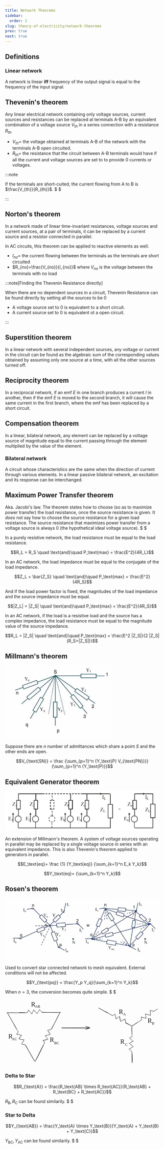 ```yaml
---
title: Network Theorems
sidebar:
  order: 2
slug: theory-of-electricity/network-theorems
prev: true
next: true
---
```


## Definitions

### Linear network

A network is linear **iff** frequency of the output signal is equal to the frequency of the input signal.

## Thevenin's theorem

Any linear electrical network containing only voltage sources, current sources
and resistances can be replaced at terminals A-B by an equivalent combination of
a voltage source $V_{th}$ in a series connection with a resistance $R_{th}$.

- $V_{th}=$ the voltage obtained at terminals A-B of the network with the
  terminals A-B open circuited.
- $R_{th}=$ the resistance that the circuit between A-B terminals would have if
  all the current and voltage sources are set to to provide 0 currents or
  voltages.

:::note

If the terminals are short-cuited, the current flowing from A to B is
$\frac{V_{th}}{R_{th}}$. $ $

:::

## Norton's theorem

In a network made of linear time-invariant resistances, voltage sources and
current sources, at a pair of terminals, it can be replaced by a current source
and a resistor connected in parallel.

In AC circuits, this theorem can be applied to reactive elements as well.

- $I_{no}=$ the current flowing between the terminals as the terminals are short
  circuited
- $R_{no}=\frac{V_{no}}{I_{no}}$ where $V_{no}$ is the voltage between the
  terminals with no load

:::note[Finding the Thevenin Resistance directly]

When there are no dependent sources in a circuit, Thevenin Resistance can be
found directly by setting all the sources to be 0

- A voltage source set to 0 is equivalent to a short circuit.
- A current source set to 0 is equivalent ot a open circuit.

:::

## Superstition theorem

In a linear network with several independent sources, any voltage or current in
the circuit can be found as the algebraic sum of the corresponding values
obtained by assuming only one source at a time, with all the other sources
turned off.

## Reciprocity theorem

In a reciprocal network, if an emf $E$ in one branch produces a current $I$ in
another, then if the emf $E$ is moved to the second branch, it will cause the
same current in the first branch, where the emf has been replaced by a short
circuit.

## Compensation theorem

In a linear, bilateral network, any element can be replaced by a voltage source
of magnitude equal to the current passing through the element multiplied by the
value of the element.

### Bilateral network

A circuit whose characteristics are the same when the direction of current
through various elements. In a linear passive bilateral network, an excitation
and its response can be interchanged.

## Maximum Power Transfer theorem

Aka. Jacobi's law. The theorem states how to choose (so as to maximize power transfer) the load resistance, once the source resistance is given. It _does_ not say how to choose the source resistance for a given load resistance. The source resistance that maximizes power transfer from a voltage source is always $0$ (the hypothetical ideal voltage source). $ $

In a purely resistive network, the load resistance must be equal to the load resistance.

```math
R_L = R_S \quad \text{and}\quad P_\text{max} = \frac{E^2}{4R_L}
```

In an AC network, the load impedance must be equal to the conjugate of the load impedance.

```math
Z_L = \bar{Z_S} \quad \text{and}\quad P_\text{max} = \frac{E^2}{4R_S}
```

And if the load power factor is fixed, the magnitudes of the load impedance and the source impedance must be equal.

```math
|Z_L| = |Z_S| \quad \text{and}\quad P_\text{max} = \frac{E^2}{4R_S}
```

In an AC network, if the load is a resistive load and the source has a complex impedance, the load resistance must be equal to the magnitude value of the source impedance.

```math
R_L = |Z_S| \quad \text{and}\quad P_\text{max} = \frac{E^2 |Z_S|}{2 |Z_S|(R_S+|Z_S|)}
```

## Millmann's theorem

![Millmann's theorem](../../../images/theory-of-electricity/millmanns-theorem.jpg)

Suppose there are $n$ number of admittances which share a point $S$ and the
other ends are open.

```math
V_{\text{SN}} =
\frac
{\sum_{p=1}^n {Y_\text{P} V_{\text{PN}}}}
{\sum_{p=1}^n {Y_\text{P}}}
```

## Equivalent Generator theorem

![Equivalent Generator theorem](../../../images/theory-of-electricity/equivalent-generator-theorem.jpg)

An extension of Millmann's theorem. A system of voltage sources operating in
parallel may be replaced by a single voltage source in series with an equivalent
impedance. This is also Thevenin's theorem applied to generators in parallel.

```math
E_\text{eq}=
\frac
{1}
{Y_\text{eq}}

{\sum_{k=1}^n E_k Y_k}
```

```math
Y_\text{eq}=
{\sum_{k=1}^n Y_k}
```

## Rosen's theorem

![Rosen's theorem](../../../images/theory-of-electricity/rosens-theorem.jpg)

Used to convert star connected network to mesh equivalent. External conditions
will not be affected.

```math
Y_{\text{pq}} = \frac{Y_p Y_q}{\sum_{k=1}^n Y_k}
```

When $n=3$, the conversion becomes quite simple. $ $

<svg version="1.1" xmlns="http://www.w3.org/2000/svg" viewBox="0 0 852.5516272797629 362.44415461396704" height="250" class="mx-auto">
<g stroke-linecap="round"><g transform="translate(228.88165265928342 74.85836239061018) rotate(360 -76.14323236809219 -3.7899388533168406)"><path d="M0 0 C-8.75 1.04, -21.53 1.44, -25.5 -0.69 M0 0 C-7.04 0.03, -12.39 -0.82, -25.5 -0.69 M-25.5 -0.69 C-29.21 -4, -35.15 -12.96, -38.59 -15.85 M-25.5 -0.69 C-29.08 -3.83, -31.67 -8.5, -38.59 -15.85 M-38.59 -15.85 C-44.33 -5.72, -47.8 1.64, -52.37 7.58 M-38.59 -15.85 C-41.98 -7.98, -47.67 -0.96, -52.37 7.58 M-52.37 7.58 C-55.46 2.28, -60.51 -3.62, -70.98 -14.47 M-52.37 7.58 C-55.59 3.23, -60.48 -1.57, -70.98 -14.47 M-70.98 -14.47 C-74 -7.63, -76.56 -0.04, -81.31 8.27 M-70.98 -14.47 C-72.45 -9.09, -75.18 -3.47, -81.31 8.27 M-81.31 8.27 C-83.63 2.47, -91.35 -0.61, -99.92 -13.09 M-81.31 8.27 C-86.41 3.82, -88.92 -0.61, -99.92 -13.09 M-99.92 -13.09 C-99.94 -9.82, -102 -4.98, -106.12 1.38 M-99.92 -13.09 C-102.6 -7.96, -104.42 -2.65, -106.12 1.38 M-106.12 1.38 C-115.64 3.17, -124.65 0.26, -152.29 0.69 M-106.12 1.38 C-121.56 1.28, -137.74 0.88, -152.29 0.69" stroke="currentColor" stroke-width="1"></path></g></g><g stroke-linecap="round"><g transform="translate(699.2898876239849 106.86074938490941) rotate(389.11618837926017 -76.14323236809219 -3.7899388533168406)"><path d="M0 0 C-7.42 0.28, -17.04 -1.61, -25.5 -0.69 M0 0 C-9.27 0.46, -16.97 0.53, -25.5 -0.69 M-25.5 -0.69 C-28.6 -6.12, -33.99 -13.57, -38.59 -15.85 M-25.5 -0.69 C-29.24 -6.32, -34.7 -10.82, -38.59 -15.85 M-38.59 -15.85 C-42.66 -10.36, -47.01 -1.9, -52.37 7.58 M-38.59 -15.85 C-43.9 -5.63, -48.49 2.52, -52.37 7.58 M-52.37 7.58 C-59.39 1.69, -65.85 -5.51, -70.98 -14.47 M-52.37 7.58 C-59.41 -1.25, -64.86 -7.98, -70.98 -14.47 M-70.98 -14.47 C-73.49 -6.37, -78.63 2, -81.31 8.27 M-70.98 -14.47 C-73.37 -7.61, -77.14 0.1, -81.31 8.27 M-81.31 8.27 C-85.2 -0.14, -93.59 -5.35, -99.92 -13.09 M-81.31 8.27 C-86.51 0.87, -94.41 -7.15, -99.92 -13.09 M-99.92 -13.09 C-100.02 -9.28, -104.3 -4.68, -106.12 1.38 M-99.92 -13.09 C-100.84 -9.25, -103.79 -6.16, -106.12 1.38 M-106.12 1.38 C-116.86 2.83, -129.5 1.28, -152.29 0.69 M-106.12 1.38 C-120.38 1.25, -133.96 1.05, -152.29 0.69" stroke="currentColor" stroke-width="1"></path></g></g><g stroke-linecap="round"><g transform="translate(304.2841843733404 216.01006722358892) rotate(297.4058993257246 -76.14323236809219 -3.7899388533168406)"><path d="M0 0 C-10.57 1.74, -19.35 -0.48, -25.5 -0.69 M0 0 C-5.2 -0.26, -9.82 -0.15, -25.5 -0.69 M-25.5 -0.69 C-30.33 -7.21, -35.34 -12.34, -38.59 -15.85 M-25.5 -0.69 C-30.32 -6.92, -34.69 -11.52, -38.59 -15.85 M-38.59 -15.85 C-41.62 -9.09, -45.32 -1.89, -52.37 7.58 M-38.59 -15.85 C-42.05 -10.35, -45.92 -4.66, -52.37 7.58 M-52.37 7.58 C-57.16 0.77, -65.38 -6.24, -70.98 -14.47 M-52.37 7.58 C-59.77 -0.57, -66.38 -8.54, -70.98 -14.47 M-70.98 -14.47 C-73.53 -7.14, -80.12 4.74, -81.31 8.27 M-70.98 -14.47 C-72.93 -8.42, -76.82 -3.18, -81.31 8.27 M-81.31 8.27 C-90 1.04, -96.7 -6.15, -99.92 -13.09 M-81.31 8.27 C-87.55 0.46, -96.18 -8.28, -99.92 -13.09 M-99.92 -13.09 C-101.03 -6.97, -102.91 -3.05, -106.12 1.38 M-99.92 -13.09 C-102.31 -7.83, -105.49 -1.18, -106.12 1.38 M-106.12 1.38 C-122.07 0.3, -140.41 1.29, -152.29 0.69 M-106.12 1.38 C-118.33 1.59, -129.85 1.55, -152.29 0.69" stroke="currentColor" stroke-width="1"></path></g></g><g stroke-linecap="round"><g transform="translate(853.0933122544077 98.64729027277019) rotate(326.52208770498476 -76.14323236809219 -3.7899388533168406)"><path d="M0 0 C-5.87 -1.12, -12.44 1.06, -25.5 -0.69 M0 0 C-9.65 0.62, -19.26 -0.97, -25.5 -0.69 M-25.5 -0.69 C-27.67 -5.91, -30.85 -7.81, -38.59 -15.85 M-25.5 -0.69 C-28.96 -3.99, -31.38 -8.5, -38.59 -15.85 M-38.59 -15.85 C-42.43 -9.37, -45.06 -0.31, -52.37 7.58 M-38.59 -15.85 C-42.88 -7.25, -48.88 2.52, -52.37 7.58 M-52.37 7.58 C-59.11 2.4, -61.99 -7.15, -70.98 -14.47 M-52.37 7.58 C-56.63 1.76, -61.98 -4.23, -70.98 -14.47 M-70.98 -14.47 C-74.87 -6.13, -76.74 -0.55, -81.31 8.27 M-70.98 -14.47 C-73.1 -8.53, -75.48 -4.67, -81.31 8.27 M-81.31 8.27 C-86.12 3.67, -88.65 -2.15, -99.92 -13.09 M-81.31 8.27 C-87.6 1.04, -93.02 -3.58, -99.92 -13.09 M-99.92 -13.09 C-102.75 -8.21, -103.46 -6.84, -106.12 1.38 M-99.92 -13.09 C-102.02 -9.81, -103.21 -5.31, -106.12 1.38 M-106.12 1.38 C-118.29 1.88, -132.89 0.32, -152.29 0.69 M-106.12 1.38 C-117.21 1.74, -128.78 0.81, -152.29 0.69" stroke="currentColor" stroke-width="1"></path></g></g><g stroke-linecap="round"><g transform="translate(159.23603888133334 207.06689703577268) rotate(60.25041319467971 -76.14323236809219 3.7899388533168406)"><path d="M0 0 C-10.29 0.34, -20.21 -1.01, -25.5 0.69 M0 0 C-8.28 0.19, -17.29 0.86, -25.5 0.69 M-25.5 0.69 C-31.89 4.84, -34.4 11.59, -38.59 15.85 M-25.5 0.69 C-29.35 6.42, -34.87 10.62, -38.59 15.85 M-38.59 15.85 C-43.34 8.46, -50.1 -0.11, -52.37 -7.58 M-38.59 15.85 C-43.45 7.45, -47.34 1.51, -52.37 -7.58 M-52.37 -7.58 C-59.69 -1.32, -62.12 7.61, -70.98 14.47 M-52.37 -7.58 C-58.05 0.47, -63.77 7.15, -70.98 14.47 M-70.98 14.47 C-74.91 10.61, -77.09 4.8, -81.31 -8.27 M-70.98 14.47 C-74.94 7.27, -76.66 1.69, -81.31 -8.27 M-81.31 -8.27 C-87.63 -1.61, -88.9 0.68, -99.92 13.09 M-81.31 -8.27 C-87.58 -1.47, -92.37 6.15, -99.92 13.09 M-99.92 13.09 C-100.64 9.1, -102.11 4.08, -106.12 -1.38 M-99.92 13.09 C-102.21 9.9, -102.56 5.7, -106.12 -1.38 M-106.12 -1.38 C-122.93 -1.32, -142.15 -1.17, -152.29 -0.69 M-106.12 -1.38 C-122.59 -0.71, -138.04 -1.19, -152.29 -0.69" stroke="currentColor" stroke-width="1"></path></g></g><g stroke-linecap="round"><g transform="translate(772.7771083644877 235.52314142790397) rotate(89.36660157393986 -76.14323236809219 3.7899388533168406)"><path d="M0 0 C-7.67 1.44, -15.08 -0.95, -25.5 0.69 M0 0 C-8.19 -0.12, -18.37 1.46, -25.5 0.69 M-25.5 0.69 C-28.74 5.03, -35 11.22, -38.59 15.85 M-25.5 0.69 C-28.81 3.68, -32.2 8.71, -38.59 15.85 M-38.59 15.85 C-39.54 12.09, -42.78 6.07, -52.37 -7.58 M-38.59 15.85 C-43.76 7.35, -49.24 -2.28, -52.37 -7.58 M-52.37 -7.58 C-58.1 -1.46, -66.61 7.27, -70.98 14.47 M-52.37 -7.58 C-55.92 -2.66, -60.2 2.2, -70.98 14.47 M-70.98 14.47 C-74.17 7.57, -79.13 0.71, -81.31 -8.27 M-70.98 14.47 C-73.85 7.06, -77.92 2.16, -81.31 -8.27 M-81.31 -8.27 C-84.81 -4.62, -89.93 3.37, -99.92 13.09 M-81.31 -8.27 C-87.32 -1.64, -92.67 4.55, -99.92 13.09 M-99.92 13.09 C-102.49 7.86, -104.49 5.26, -106.12 -1.38 M-99.92 13.09 C-102.07 8.78, -103.89 4.3, -106.12 -1.38 M-106.12 -1.38 C-123.82 -2.09, -142.78 -1.47, -152.29 -0.69 M-106.12 -1.38 C-122.09 -1.38, -136.9 -1.12, -152.29 -0.69" stroke="currentColor" stroke-width="1"></path></g></g><g stroke-linecap="round"><g transform="translate(60.440694965039256 127.29958254131054) rotate(89.99999999999994 0 -50.4406949650392)"><path d="M0 0 C-1.36 -41.26, 1.48 -79.13, 0 -100.88 M0 0 C-0.22 -27.43, 0.47 -55.98, 0 -100.88" stroke="currentColor" stroke-width="2"></path></g></g><g stroke-linecap="round"><g transform="translate(188.69601954506265 350.38762176073953) rotate(27.405899325724487 0 -50.4406949650392)"><path d="M0 0 C1.88 -29.63, 0.51 -58.08, 0 -100.88 M0 0 C0.69 -30.61, -1.13 -61.35, 0 -100.88" stroke="currentColor" stroke-width="2"></path></g></g><g stroke-linecap="round"><g transform="translate(38.093408799401914 71.37620499133232) rotate(330.2504131946798 0 50.4406949650392)"><path d="M0 0 C-0.02 22.55, 0.48 43.64, 0 100.88 M0 0 C0.17 34.19, 0.1 70.31, 0 100.88" stroke="currentColor" stroke-width="2"></path></g></g><g stroke-linecap="round"><g transform="translate(700.4244100590367 152.39595529781172) rotate(359.36660157393993 0.1811556480957961 22.04133252423736)"><path d="M0 0 C1.08 10.33, 0.73 22.23, 0.36 44.08 M0 0 C-0.08 17.01, 0.46 33.48, 0.36 44.08" stroke="currentColor" stroke-width="2"></path></g></g><g stroke-linecap="round"><g transform="translate(701.698860460431 297.3681343782192) rotate(359.36660157393993 0.12036318121340628 27.539516801364925)"><path d="M0 0 C1.51 20.79, 2.21 41.69, 0.24 55.08 M0 0 C-0.25 13.96, -1.17 27.35, 0.24 55.08" stroke="currentColor" stroke-width="2"></path></g></g><g stroke-linecap="round"><g transform="translate(701.1460027906755 150.19159557904248) rotate(359.36660157393993 14.739793382832318 -9.430295188620022)"><path d="M0 0 C7.7 -3.87, 13.34 -9.68, 29.48 -18.86 M0 0 C10.7 -7.02, 22.24 -14.71, 29.48 -18.86" stroke="currentColor" stroke-width="2"></path></g></g><g stroke-linecap="round"><g transform="translate(665.4308845048035 131.90502080835716) rotate(359.36660157393993 18.070177814357862 9.442539457626083)"><path d="M0 0 C11.42 5.38, 24.64 12.4, 36.14 18.89 M0 0 C12.39 6.11, 25.3 12.81, 36.14 18.89" stroke="currentColor" stroke-width="2"></path></g></g><g stroke-linecap="round"><g transform="translate(516.7511070332077 50.22961468122935) rotate(359.36660157393993 24.52003465132782 14.014119795166977)"><path d="M0 0 C18.52 10.44, 36.02 19.65, 49.04 28.03 M0 0 C16.81 9.4, 32.77 19.13, 49.04 28.03" stroke="currentColor" stroke-width="2"></path></g></g><g stroke-linecap="round"><g transform="translate(256.2235727167165 125.51670478963189) rotate(89.99999999999994 0 -50.4406949650392)"><path d="M0 0 C0.26 -29.29, 1.13 -57.8, 0 -100.88 M0 0 C-0.06 -27.23, 0.29 -55.59, 0 -100.88" stroke="currentColor" stroke-width="2"></path></g></g><g stroke-linecap="round"><g transform="translate(279.14882892554033 172.33327105426372) rotate(27.405899325724487 0 -50.4406949650392)"><path d="M0 0 C0.88 -33.47, -0.46 -72.55, 0 -100.88 M0 0 C0.36 -24.06, 0.95 -49.55, 0 -100.88" stroke="currentColor" stroke-width="2"></path></g></g><g stroke-linecap="round"><g transform="translate(137.75184813582655 248.58265783357217) rotate(330.2504131946798 0 50.4406949650392)"><path d="M0 0 C0 31.61, -0.69 64.75, 0 100.88 M0 0 C-0.5 37.63, 0.09 76.95, 0 100.88" stroke="currentColor" stroke-width="2"></path></g></g><g stroke-linecap="round"><g transform="translate(312.53998247982986 160) rotate(0 78.5 0)"><path d="M-0.75 0.5 C25.19 0.73, 129.99 1.26, 156.46 1.18 M1.06 -0.29 C26.71 -0.34, 129.09 -0.59, 155.23 -0.33" stroke="currentColor" stroke-width="2"></path></g><g transform="translate(312.53998247982986 160) rotate(0 78.5 0)"><path d="M131.71 8.15 C141.31 4.24, 151.19 3.77, 155.23 -0.33 M131.71 8.15 C138.28 5.18, 146.05 2.24, 155.23 -0.33" stroke="currentColor" stroke-width="2"></path></g><g transform="translate(312.53998247982986 160) rotate(0 78.5 0)"><path d="M131.76 -8.95 C141.31 -6.49, 151.18 -0.6, 155.23 -0.33 M131.76 -8.95 C138.4 -6.79, 146.15 -4.6, 155.23 -0.33" stroke="currentColor" stroke-width="2"></path></g></g><g transform="translate(143.53998247982986 10) rotate(0 13.248008728027344 22.5)"><text x="0" y="31.716" font-family="Excalifont, Xiaolai, Segoe UI Emoji" font-size="36px" fill="currentColor" text-anchor="start" style="white-space: pre;" direction="ltr" dominant-baseline="alphabetic">R</text></g><g transform="translate(17.539982479829746 187) rotate(0 13.248008728027344 22.5)"><text x="0" y="31.716" font-family="Excalifont, Xiaolai, Segoe UI Emoji" font-size="36px" fill="currentColor" text-anchor="start" style="white-space: pre;" direction="ltr" dominant-baseline="alphabetic">R</text></g><g transform="translate(246.53998247982986 205) rotate(0 13.248008728027344 22.5)"><text x="0" y="31.716" font-family="Excalifont, Xiaolai, Segoe UI Emoji" font-size="36px" fill="currentColor" text-anchor="start" style="white-space: pre;" direction="ltr" dominant-baseline="alphabetic">R</text></g><g transform="translate(628.5399824798299 51) rotate(0 13.248008728027344 22.5)"><text x="0" y="31.716" font-family="Excalifont, Xiaolai, Segoe UI Emoji" font-size="36px" fill="currentColor" text-anchor="start" style="white-space: pre;" direction="ltr" dominant-baseline="alphabetic">R</text></g><g transform="translate(787.5399824798299 100) rotate(0 13.248008728027344 22.5)"><text x="0" y="31.716" font-family="Excalifont, Xiaolai, Segoe UI Emoji" font-size="36px" fill="currentColor" text-anchor="start" style="white-space: pre;" direction="ltr" dominant-baseline="alphabetic">R</text></g><g transform="translate(636.5399824798299 216) rotate(0 13.248008728027344 22.5)"><text x="0" y="31.716" font-family="Excalifont, Xiaolai, Segoe UI Emoji" font-size="36px" fill="currentColor" text-anchor="start" style="white-space: pre;" direction="ltr" dominant-baseline="alphabetic">R</text></g><g transform="translate(165.53998247982986 31) rotate(0 14.369987487792969 12.5)"><text x="0" y="17.619999999999997" font-family="Excalifont, Xiaolai, Segoe UI Emoji" font-size="20px" fill="currentColor" text-anchor="start" style="white-space: pre;" direction="ltr" dominant-baseline="alphabetic">AB</text></g><g transform="translate(271.53998247982986 232) rotate(0 13.899986267089844 12.5)"><text x="0" y="17.619999999999997" font-family="Excalifont, Xiaolai, Segoe UI Emoji" font-size="20px" fill="currentColor" text-anchor="start" style="white-space: pre;" direction="ltr" dominant-baseline="alphabetic">BC</text></g><g transform="translate(652.5399824798299 74) rotate(0 6.7599945068359375 12.5)"><text x="0" y="17.619999999999997" font-family="Excalifont, Xiaolai, Segoe UI Emoji" font-size="20px" fill="currentColor" text-anchor="start" style="white-space: pre;" direction="ltr" dominant-baseline="alphabetic">A</text></g><g transform="translate(811.5399824798299 124) rotate(0 7.609992980957031 12.5)"><text x="0" y="17.619999999999997" font-family="Excalifont, Xiaolai, Segoe UI Emoji" font-size="20px" fill="currentColor" text-anchor="start" style="white-space: pre;" direction="ltr" dominant-baseline="alphabetic">B</text></g><g transform="translate(663.5399824798299 241) rotate(0 6.2899932861328125 12.5)"><text x="0" y="17.619999999999997" font-family="Excalifont, Xiaolai, Segoe UI Emoji" font-size="20px" fill="currentColor" text-anchor="start" style="white-space: pre;" direction="ltr" dominant-baseline="alphabetic">C</text></g><g transform="translate(37.539982479829746 211) rotate(0 13.04998779296875 12.5)"><text x="0" y="17.619999999999997" font-family="Excalifont, Xiaolai, Segoe UI Emoji" font-size="20px" fill="currentColor" text-anchor="start" style="white-space: pre;" direction="ltr" dominant-baseline="alphabetic">AC</text></g></svg>

### Delta to Star

```math
R_{\text{A}} = \frac{R_\text{AB} \times R_\text{AC}}{R_\text{AB} + R_\text{BC} + R_\text{AC}}
```

$R_\text{B}, R_\text{C}$ can be found similarily. $ $

### Star to Delta

```math
Y_{\text{AB}} = \frac{Y_\text{A} \times Y_\text{B}}{Y_\text{A} + Y_\text{B} + Y_\text{C}}
```

$Y_\text{BC}, Y_\text{AC}$ can be found similarily. $ $
